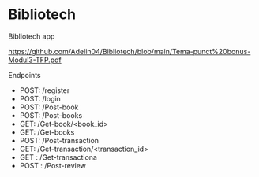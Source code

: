 # Bibliotech
Bibliotech app

https://github.com/Adelin04/Bibliotech/blob/main/Tema-punct%20bonus-Modul3-TFP.pdf

Endpoints
- POST: /register
- POST: /login
- POST: /Post-book
- POST: /Post-books
- GET: /Get-book/<book_id>
- GET: /Get-books
- POST: /Post-transaction
- GET: /Get-transaction/<transaction_id>
- GET : /Get-transactiona
- POST : /Post-review
